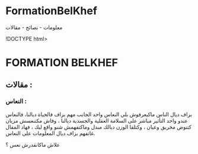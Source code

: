 # FormationBelKhef
معلومات - نصائح - مقالات 

!DOCTYPE html>
<html>
<head>
<title>FORMATION BELKHEF</title>
</head>
<body>

<h1>FORMATION BELKHEF </h1>
<h2> مقالات : </h2>
<h3> النعاس : </h3>
<p1>       
  بزاف ديال الناس ماكيعرفوش بلي النعاس واحد الجانب مهم بزاف فالحياة ديالنا، فالنعاس عندو واحد التأثير مباشر على السلامة العقلية والجسدية ديالنا ، وفاش مكتنعسش مزيان كتنوض مخربق وعيان ، وكتلقا الوزن ديالك مبدل وماكتفهمش شنو واقع ليك ، فهاد المقال غاتفهم بزاف ديال المعلومات على النعاس.  </p1>

<p2>  علاش ماكانقدرش نعس ؟ </p2>

</body>
</html>

